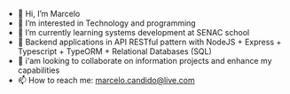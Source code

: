 - 👋 Hi, I’m Marcelo
- 👀 I’m interested in Technology and programming
- 🌱 I’m currently learning systems development at SENAC school
- 🔧 Backend applications in API RESTful pattern with NodeJS + Express + Typescript + TypeORM + Relational Databases (SQL)
- 💞️ i'am looking to collaborate on information projects and enhance my capabilities
- 📫 How to reach me: marcelo.candido@live.com

<!---
marcelo-candido/marcelo-candido is a ✨ special ✨ repository because its `README.md` (this file) appears on your GitHub profile.
You can click the Preview link to take a look at your changes.
--->
